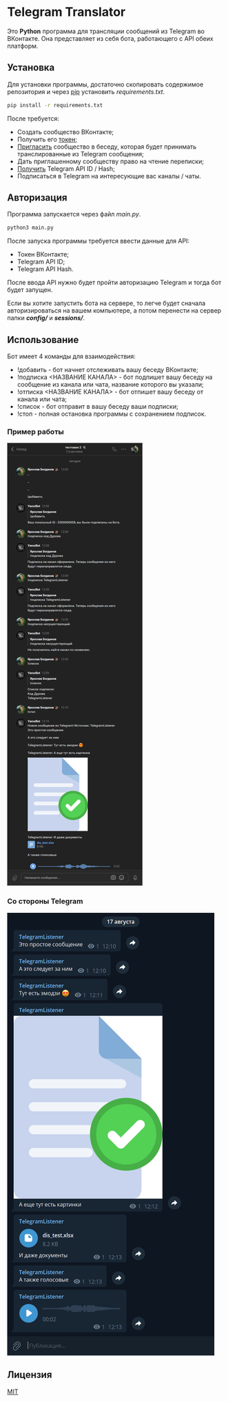 # Telegram Translator

Это **Python** программа для трансляции сообщений из Telegram во ВКонтакте. Она представляет из себя бота, работающего с API обеих платформ.

## Установка

Для установки программы, достаточно скопировать содержимое репозитория и через [pip](https://pip.pypa.io/en/stable/) установить *requirements.txt*.

```bash
pip install -r requirements.txt
```
После требуется:
- Создать сообщество ВКонтакте;
- Получить его [токен](https://dev.vk.com/api/access-token/getting-started#%D0%9A%D0%BB%D1%8E%D1%87%20%D0%B4%D0%BE%D1%81%D1%82%D1%83%D0%BF%D0%B0%20%D1%81%D0%BE%D0%BE%D0%B1%D1%89%D0%B5%D1%81%D1%82%D0%B2%D0%B0);
- [Пригласить](https://vk.com/@articles_vk-vk) сообщество в беседу, которая будет принимать транслированные из Telegram сообщения;
- Дать приглашенному сообществу право на чтение переписки; 
- [Получить](https://teletype.in/@lavhost/telegram-api) Telegram API ID / Hash;
- Подписаться в Telegram на интересующие вас каналы / чаты.


## Авторизация

Программа запускается через файл *main.py*.
```bash
python3 main.py
```
После запуска программы требуется ввести данные для API:
- Токен ВКонтакте;
- Telegram API ID;
- Telegram API Hash.

После ввода API нужно будет пройти авторизацию Telegram и тогда бот будет запущен.

Если вы хотите запустить бота на сервере, то легче будет сначала авторизироваться на вашем компьютере, а потом перенести на сервер папки ***config/*** и ***sessions/***.
## Использование

Бот имеет 4 команды для взаимодействия:
- !добавить - бот начнет отслеживать вашу беседу ВКонтакте;
- !подписка <НАЗВАНИЕ КАНАЛА> - бот подпишет вашу беседу на сообщение из канала или чата, название которого вы указали;
- !отписка <НАЗВАНИЕ КАНАЛА> - бот отпишет вашу беседу от канала или чата;
- !список - бот отправит в вашу беседу ваши подписки;
- !стоп - полная остановка программы с сохранением подписок.

### Пример работы

![Пример](https://raw.githubusercontent.com/Y4r0z/TelegramTranslator/main/example/vk.png)

### Со стороны Telegram

![Пример](https://raw.githubusercontent.com/Y4r0z/TelegramTranslator/main/example/telegram.png)

## Лицензия
[MIT](https://choosealicense.com/licenses/mit/)